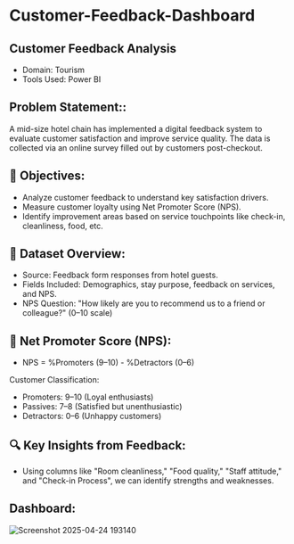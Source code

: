 # Customer-Feedback-Dashboard
## Customer Feedback Analysis
- Domain: Tourism
- Tools Used: Power BI

## Problem Statement::
A mid-size hotel chain has implemented a digital feedback system to evaluate customer satisfaction and improve service quality. The data is collected via an online survey filled out by customers post-checkout.

## 🎯 Objectives:
- Analyze customer feedback to understand key satisfaction drivers.
- Measure customer loyalty using Net Promoter Score (NPS).
- Identify improvement areas based on service touchpoints like check-in, cleanliness, food, etc.

## 📂 Dataset Overview:
- Source: Feedback form responses from hotel guests.
- Fields Included: Demographics, stay purpose, feedback on services, and NPS.
- NPS Question: "How likely are you to recommend us to a friend or colleague?" (0–10 scale)

## 🔢 Net Promoter Score (NPS):
- NPS = %Promoters (9–10) - %Detractors (0–6)

Customer Classification:
- Promoters: 9–10 (Loyal enthusiasts)
- Passives: 7–8 (Satisfied but unenthusiastic)
- Detractors: 0–6 (Unhappy customers)

## 🔍 Key Insights from Feedback:
- Using columns like "Room cleanliness," "Food quality," "Staff attitude," and "Check-in Process", we can identify strengths and weaknesses.

## Dashboard:
![Screenshot 2025-04-24 193140](https://github.com/user-attachments/assets/36efbe3c-25ce-4192-9c53-f1b8f31e8651)
